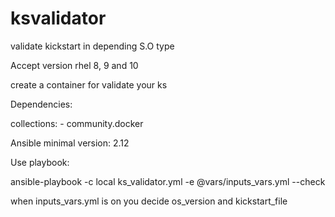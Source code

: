 # ksvalidator
validate kickstart in depending S.O type

Accept version rhel 8, 9 and 10

create a container for validate your ks


Dependencies:

  collections:
    - community.docker

Ansible minimal version: 2.12

Use playbook:

ansible-playbook -c local ks_validator.yml -e @vars/inputs_vars.yml --check

when inputs_vars.yml is on you decide os_version and kickstart_file
